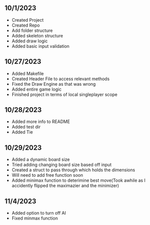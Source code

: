## 10/1/2023
- Created Project
- Created Repo
- Add folder structure
- Added skeleton structure
- Added draw logic
- Added basic input validation

## 10/27/2023
- Added Makefile
- Created Header File to access relevant methods
- Fixed the Draw Engine as that was wrong
- Added entire game logic
- Finished project in terms of local singleplayer scope

## 10/28/2023
- Added more info to README
- Added test dir
- Added Tie

## 10/29/2023
- Added a dynamic board size
- Tried adding changing board size based off input
- Created a struct to pass through which holds the dimensions
- Will need to add free function soon
- Added minimax function to deterimine best move(Took awhile as I accidently flipped the maximazier and the minimizer)

## 11/4/2023
- Added option to turn off AI
- Fixed minmax function
